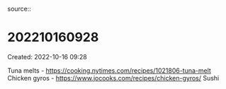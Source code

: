 source::

# 202210160928
Created: 2022-10-16 09:28

Tuna melts - https://cooking.nytimes.com/recipes/1021806-tuna-melt
Chicken gyros - https://www.jocooks.com/recipes/chicken-gyros/
Sushi 